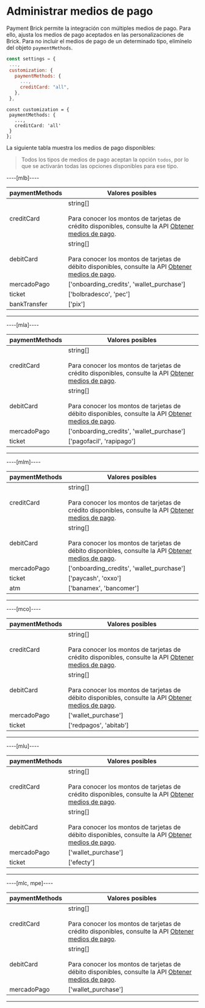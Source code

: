 # Administrar medios de pago

Payment Brick permite la integración con múltiples medios de pago. Para ello, ajusta los medios de pago aceptados en las personalizaciones de Brick. Para no incluir el medios de pago de un determinado tipo, elimínelo del objeto `paymentMethods`.

```Javascript
const settings = {
 ...,
 customization: {
   paymentMethods: {
     ...,
     creditCard: "all",
   },
 },
```

```react-jsx
const customization = {
 paymentMethods: {
   ...,
   creditCard: 'all'
 }
};
```

La siguiente tabla muestra los medios de pago disponibles:

> Todos los tipos de medios de pago aceptan la opción `todos`, por lo que se activarán todas las opciones disponibles para ese tipo.

----[mlb]----

| paymentMethods | Valores posibles |
|--- |--- |
| creditCard | string[] <br><br> Para conocer los montos de tarjetas de crédito disponibles, consulte la API [Obtener medios de pago](/developers/es/reference/payment_methods/_payment_methods/get).|
| debitCard | string[] <br><br> Para conocer los montos de tarjetas de débito disponibles, consulte la API [Obtener medios de pago](/developers/es/reference/payment_methods/_payment_methods/get). |
| mercadoPago | ['onboarding_credits',  'wallet_purchase'] |
| ticket | ['bolbradesco', 'pec'] |
| bankTransfer | ['pix'] |

------------
----[mla]---- 

| paymentMethods | Valores posibles |
|--- |--- |
| creditCard | string[] <br><br> Para conocer los montos de tarjetas de crédito disponibles, consulte la API [Obtener medios de pago](/developers/es/reference/payment_methods/_payment_methods/get).|
| debitCard | string[] <br><br> Para conocer los montos de tarjetas de débito disponibles, consulte la API [Obtener medios de pago](/developers/es/reference/payment_methods/_payment_methods/get). |
| mercadoPago | ['onboarding_credits',  'wallet_purchase'] |
| ticket | ['pagofacil', 'rapipago'] |

------------
----[mlm]---- 

| paymentMethods | Valores posibles |
|--- |--- |
| creditCard | string[] <br><br> Para conocer los montos de tarjetas de crédito disponibles, consulte la API [Obtener medios de pago](/developers/es/reference/payment_methods/_payment_methods/get).|
| debitCard | string[] <br><br> Para conocer los montos de tarjetas de débito disponibles, consulte la API [Obtener medios de pago](/developers/es/reference/payment_methods/_payment_methods/get). |
| mercadoPago | ['onboarding_credits',  'wallet_purchase'] |
| ticket | ['paycash', 'oxxo'] |
| atm | ['banamex',  'bancomer'] |

------------
----[mco]---- 

| paymentMethods | Valores posibles |
|--- |--- |
| creditCard | string[] <br><br> Para conocer los montos de tarjetas de crédito disponibles, consulte la API [Obtener medios de pago](/developers/es/reference/payment_methods/_payment_methods/get).|
| debitCard | string[] <br><br> Para conocer los montos de tarjetas de débito disponibles, consulte la API [Obtener medios de pago](/developers/es/reference/payment_methods/_payment_methods/get). |
| mercadoPago | ['wallet_purchase'] |
| ticket | ['redpagos', 'abitab'] |

------------
----[mlu]---- 

| paymentMethods | Valores posibles |
|--- |--- |
| creditCard | string[] <br><br> Para conocer los montos de tarjetas de crédito disponibles, consulte la API [Obtener medios de pago](/developers/es/reference/payment_methods/_payment_methods/get).|
| debitCard | string[] <br><br> Para conocer los montos de tarjetas de débito disponibles, consulte la API [Obtener medios de pago](/developers/es/reference/payment_methods/_payment_methods/get). |
| mercadoPago | ['wallet_purchase'] |
| ticket | ['efecty'] |

------------
----[mlc, mpe]---- 

| paymentMethods | Valores posibles |
|--- |--- |
| creditCard | string[] <br><br> Para conocer los montos de tarjetas de crédito disponibles, consulte la API [Obtener medios de pago](/developers/es/reference/payment_methods/_payment_methods/get).|
| debitCard | string[] <br><br> Para conocer los montos de tarjetas de débito disponibles, consulte la API [Obtener medios de pago](/developers/es/reference/payment_methods/_payment_methods/get). |
| mercadoPago | ['wallet_purchase'] |

------------